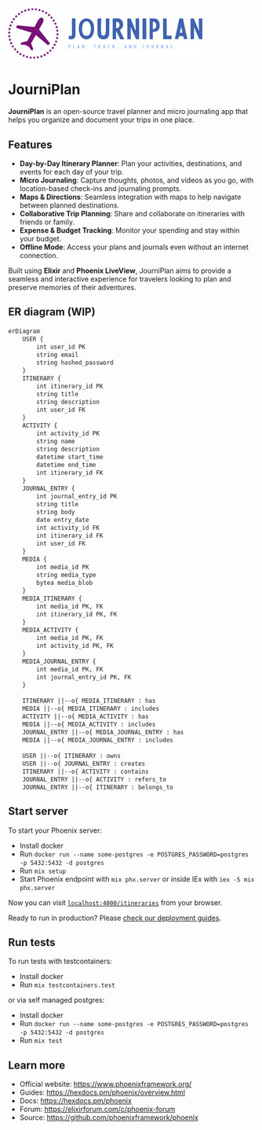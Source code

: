 # ![JourniPlan Logo](priv/static/images/logo.png)

# JourniPlan

**JourniPlan** is an open-source travel planner and micro journaling app that helps you organize and document your trips in one place. 

## Features
- **Day-by-Day Itinerary Planner**: Plan your activities, destinations, and events for each day of your trip.
- **Micro Journaling**: Capture thoughts, photos, and videos as you go, with location-based check-ins and journaling prompts.
- **Maps & Directions**: Seamless integration with maps to help navigate between planned destinations.
- **Collaborative Trip Planning**: Share and collaborate on itineraries with friends or family.
- **Expense & Budget Tracking**: Monitor your spending and stay within your budget.
- **Offline Mode**: Access your plans and journals even without an internet connection.

Built using **Elixir** and **Phoenix LiveView**, JourniPlan aims to provide a seamless and interactive experience for travelers looking to plan and preserve memories of their adventures.

## ER diagram (WIP)

```mermaid
erDiagram
    USER {
        int user_id PK
        string email
        string hashed_password
    }
    ITINERARY {
        int itinerary_id PK
        string title
        string description
        int user_id FK
    }
    ACTIVITY {
        int activity_id PK
        string name
        string description
        datetime start_time
        datetime end_time
        int itinerary_id FK
    }
    JOURNAL_ENTRY {
        int journal_entry_id PK
        string title
        string body
        date entry_date
        int activity_id FK
        int itinerary_id FK
        int user_id FK
    }
    MEDIA {
        int media_id PK
        string media_type
        bytea media_blob
    }
    MEDIA_ITINERARY {
        int media_id PK, FK
        int itinerary_id PK, FK
    }
    MEDIA_ACTIVITY {
        int media_id PK, FK
        int activity_id PK, FK
    }
    MEDIA_JOURNAL_ENTRY {
        int media_id PK, FK
        int journal_entry_id PK, FK
    }

    ITINERARY ||--o{ MEDIA_ITINERARY : has
    MEDIA ||--o{ MEDIA_ITINERARY : includes
    ACTIVITY ||--o{ MEDIA_ACTIVITY : has
    MEDIA ||--o{ MEDIA_ACTIVITY : includes
    JOURNAL_ENTRY ||--o{ MEDIA_JOURNAL_ENTRY : has
    MEDIA ||--o{ MEDIA_JOURNAL_ENTRY : includes

    USER ||--o{ ITINERARY : owns
    USER ||--o{ JOURNAL_ENTRY : creates
    ITINERARY ||--o{ ACTIVITY : contains
    JOURNAL_ENTRY ||--o{ ACTIVITY : refers_to
    JOURNAL_ENTRY ||--o{ ITINERARY : belongs_to
```

## Start server 

To start your Phoenix server:

  * Install docker
  * Run `docker run --name some-postgres -e POSTGRES_PASSWORD=postgres -p 5432:5432 -d postgres`
  * Run `mix setup`
  * Start Phoenix endpoint with `mix phx.server` or inside IEx with `iex -S mix phx.server`

Now you can visit [`localhost:4000/itineraries`](http://localhost:4000/itineraries) from your browser.

Ready to run in production? Please [check our deployment guides](https://hexdocs.pm/phoenix/deployment.html).

## Run tests

To run tests with testcontainers:

  * Install docker
  * Run `mix testcontainers.test`

or via self managed postgres:

  * Install docker
  * Run `docker run --name some-postgres -e POSTGRES_PASSWORD=postgres -p 5432:5432 -d postgres`
  * Run `mix test`

## Learn more

  * Official website: https://www.phoenixframework.org/
  * Guides: https://hexdocs.pm/phoenix/overview.html
  * Docs: https://hexdocs.pm/phoenix
  * Forum: https://elixirforum.com/c/phoenix-forum
  * Source: https://github.com/phoenixframework/phoenix

